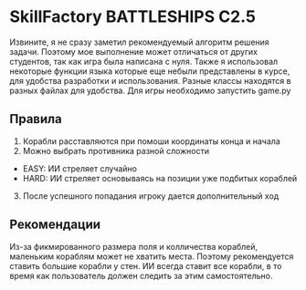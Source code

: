 # SkillFactory BATTLESHIPS C2.5
Извините, я не сразу заметил рекомендуемый алгоритм решения задачи. Поэтому мое выполнение может отличаться от других студентов, так как игра была написана с нуля. Также я использовал некоторые функции языка которые еще небыли представлены в курсе, для удобства разработки и использования. Разные классы находятся в разных файлах для удобства. Для игры необходимо запустить game.py

## Правила
1. Корабли расставляются при помоши координаты конца и начала
2. Можно выбрать противника разной сложности
  * EASY: ИИ стреляет случайно
  * HARD: ИИ стреляет основываясь на позиции уже подбитых кораблей
3. После успешного попадания игроку дается дополнительный ход

## Рекомендации
Из-за фикмированного размера поля и колличества кораблей, маленьким кораблям может не хватить места. Поэтому рекомендуется ставить большие корабли у стен. ИИ всегда ставит все корабли, в то время как пользователь должен следить за этим самостоятельно.
